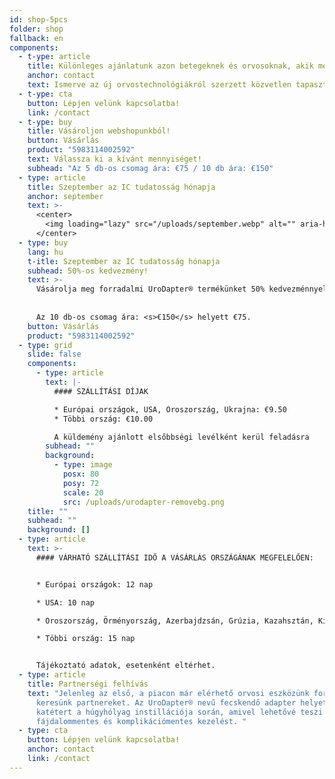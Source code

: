 ```yaml
---
id: shop-5pcs
folder: shop
fallback: en
components:
  - t-ype: article
    title: Különleges ajánlatunk azon betegeknek és orvosoknak, akik még nem használták!
    anchor: contact
    text: Ismerve az új orvostechnológiákról szerzett közvetlen tapasztalat fontosságát, exkluzív lehetőséget kínálunk a UroDapter®-t első alkalommal kipróbáló páciensek és egészségügyi szakemberek számára. Vegye fel velünk a kapcsolatot, hogy 50%-os kedvezménnyel vásárolhasson forradalmi UroDapter® készülékünkből. Ez az egyedi ajánlat biztosítja, hogy megismerhesse az UroDapter® előnyeit olyan áron, amely a mai piaci árakhoz képest is megfizethető.
  - t-ype: cta
    button: Lépjen velünk kapcsolatba!
    link: /contact
  - t-ype: buy
    title: Vásároljon webshopunkból!
    button: Vásárlás
    product: "5983114002592"
    text: Válassza ki a kívánt mennyiséget!
    subhead: "Az 5 db-os csomag ára: €75 / 10 db ára: €150"
  - type: article
    title: Szeptember az IC tudatosság hónapja
    anchor: september
    text: >-
      <center>
        <img loading="lazy" src="/uploads/september.webp" alt="" aria-hidden="true" width="256"/>
      </center>
  - type: buy
    lang: hu
    t-itle: Szeptember az IC tudatosság hónapja
    subhead: 50%-os kedvezmény!
    text: >-
      Vásárolja meg forradalmi UroDapter® termékünket 50% kedvezménnyel 2025. szeptember 30-ig!
    
    
      Az 10 db-os csomag ára: <s>€150</s> helyett €75.
    button: Vásárlás
    product: "5983114002592"
  - type: grid
    slide: false
    components:
      - type: article
        text: |-
          #### SZÁLLÍTÁSI DÍJAK

          * Európai országok, USA, Oroszország, Ukrajna: €9.50
          * Többi ország: €10.00

          A küldemény ajánlott elsőbbségi levélként kerül feladásra 
        subhead: ""
        background:
          - type: image
            posx: 80
            posy: 72
            scale: 20
            src: /uploads/urodapter-removebg.png
    title: ""
    subhead: ""
    background: []
  - type: article
    text: >-
      #### VÁRHATÓ SZÁLLÍTÁSI IDŐ A VÁSÁRLÁS ORSZÁGÁNAK MEGFELELŐEN:


      * Európai országok: 12 nap

      * USA: 10 nap

      * Oroszország, Örményország, Azerbajdzsán, Grúzia, Kazahsztán, Kirgizisztán, Moldova, Tádzsikisztán, Türkmenisztán, Ukrajna, Üzbegisztán: 19 nap

      * Többi ország: 15 nap


      Tájékoztató adatok, esetenként eltérhet.
  - type: article
    title: Partnerségi felhívás
    text: "Jelenleg az első, a piacon már elérhető orvosi eszközünk forgalmazásához
      keresünk partnereket. Az UroDapter® nevű fecskendő adapter helyettesíti a
      katétert a húgyhólyag instillációja során, amivel lehetővé teszi a
      fájdalommentes és komplikációmentes kezelést. "
  - type: cta
    button: Lépjen velünk kapcsolatba!
    anchor: contact
    link: /contact
---
```


